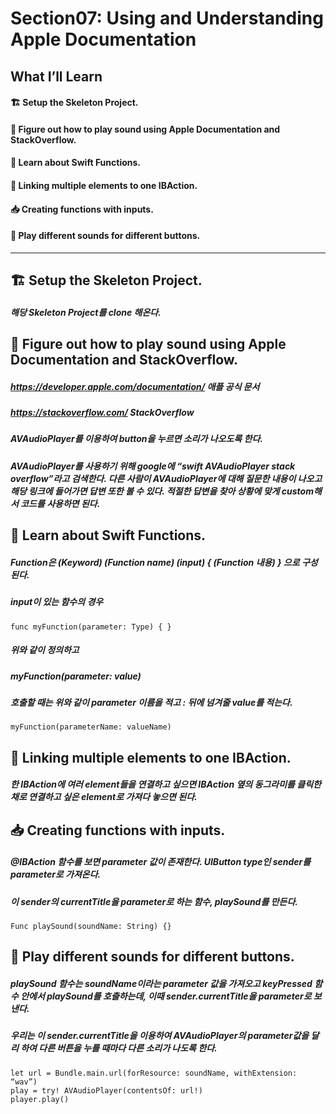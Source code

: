Section07: Using and Understanding Apple Documentation
====
What I’ll Learn
---
#### 🏗 Setup the Skeleton Project.
#### 📖 Figure out how to play sound using Apple Documentation and StackOverflow.
#### 🧮 Learn about Swift Functions.
#### 🎏 Linking multiple elements to one IBAction.
#### 📥 Creating functions with inputs.
#### 🎼 Play different sounds for different buttons.
***
## 🏗 Setup the Skeleton Project.
##### 해당 Skeleton Project를 clone 해온다.


## 📖 Figure out how to play sound using Apple Documentation and StackOverflow.
##### https://developer.apple.com/documentation/ 애플 공식 문서
##### https://stackoverflow.com/ StackOverflow
##### AVAudioPlayer를 이용하여 button을 누르면 소리가 나오도록 한다.
##### AVAudioPlayer를 사용하기 위해 google에 “swift AVAudioPlayer stack overflow”라고 검색한다. 다른 사람이 AVAudioPlayer에 대해 질문한 내용이 나오고 해당 링크에 들어가면 답변 또한 볼 수 있다. 적절한 답변을 찾아 상황에 맞게 custom해서 코드를 사용하면 된다.


## 🧮 Learn about Swift Functions.
##### Function은 (Keyword) (Function name) (input) { (Function 내용) } 으로 구성된다.
##### input이 있는 함수의 경우
```
func myFunction(parameter: Type) { }
```
##### 위와 같이 정의하고
##### myFunction(parameter: value)
##### 호출할 때는 위와 같이 parameter 이름을 적고 : 뒤에 넘겨줄 value를 적는다.
```
myFunction(parameterName: valueName)
```


## 🎏 Linking multiple elements to one IBAction.
##### 한 IBAction에 여러 element들을 연결하고 싶으면 IBAction 옆의 동그라미를 클릭한 채로 연결하고 싶은 element로 가져다 놓으면 된다.


## 📥 Creating functions with inputs.
##### @IBAction 함수를 보면 parameter 값이 존재한다. UIButton type인 sender를 parameter로 가져온다.
##### 이 sender의 currentTitle을 parameter로 하는 함수, playSound를 만든다.
```
Func playSound(soundName: String) {}
```


## 🎼 Play different sounds for different buttons.
##### playSound 함수는 soundName이라는 parameter 값을 가져오고 keyPressed 함수 안에서 playSound를 호출하는데, 이때 sender.currentTitle을 parameter로 보낸다.
##### 우리는 이 sender.currentTitle을 이용하여 AVAudioPlayer의 parameter값을 달리 하여 다른 버튼을 누를 때마다 다른 소리가 나도록 한다.
```
let url = Bundle.main.url(forResource: soundName, withExtension: “wav”)
play = try! AVAudioPlayer(contentsOf: url!)
player.play()
```
